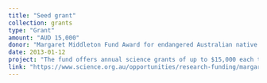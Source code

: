 ```yaml
---
title: "Seed grant"
collection: grants
type: "Grant"
amount: "AUD 15,000"
donor: "Margaret Middleton Fund Award for endangered Australian native vertebrate animals<br> Australian Academy of Science (AAS)"
date: 2013-01-12
project: "The fund offers annual science grants of up to $15,000 each to support field-based, high-quality ecological research. Used to conduct a pilot study on pelagic diversity in the Perth submarine canyon entitled <em>Characterising the diversity of mobile ocean predators in a biological hotspot and proposed marine reserve, the Perth Canyon (32°S, 115°E)</em>."
link: "https://www.science.org.au/opportunities/research-funding/margaret-middleton-fund"
---
```

